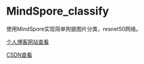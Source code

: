 # MindSpore_classify
使用MindSpore实现简单狗狼图片分类，resnet50网络。

[个人博客网站查看](https://lightningleader.github.io/posts/18.html)

[CSDN查看](https://blog.csdn.net/ZhuanShangNiDeXin/article/details/124206442)
